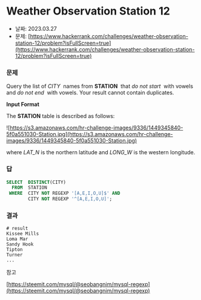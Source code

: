 # Weather Observation Station 12

- 날짜: 2023.03.27
- 문제: [https://www.hackerrank.com/challenges/weather-observation-station-12/problem?isFullScreen=true](https://www.hackerrank.com/challenges/weather-observation-station-12/problem?isFullScreen=true)

### 문제

Query the list of *CITY*  names from **STATION**  that *do not start*  with vowels and *do not end*
 with vowels. Your result cannot contain duplicates. 

**Input Format**

The **STATION** table is described as follows:

![https://s3.amazonaws.com/hr-challenge-images/9336/1449345840-5f0a551030-Station.jpg](https://s3.amazonaws.com/hr-challenge-images/9336/1449345840-5f0a551030-Station.jpg)

where *LAT_N* is the northern latitude and *LONG_W* is the western longitude.

### 답

```sql
SELECT  DISTINCT(CITY)
  FROM  STATION
 WHERE  CITY NOT REGEXP '[A,E,I,O,U]$' AND
        CITY NOT REGEXP '^[A,E,I,O,U]';
```

### 결과

```
# result
Kissee Mills
Loma Mar
Sandy Hook
Tipton
Turner
...
```

참고

[https://steemit.com/mysql/@seobangnim/mysql-regexp](https://steemit.com/mysql/@seobangnim/mysql-regexp)